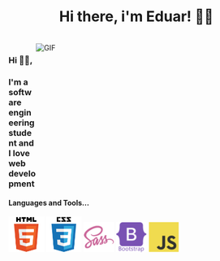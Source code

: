<h1 align="center">Hi there, i'm Eduar! 🙋‍♂️</h1>

<br/>

<img align="right" height="270px" width="450px" alt="GIF" src="https://media.giphy.com/media/vdbrUjzrUEGly/giphy.gif" />

### Hi 🙋‍♂️,
### I'm a software engineering student and I love web development
#### Languages and Tools...
<p align="left">
 <img src="https://raw.githubusercontent.com/devicons/devicon/master/icons/html5/html5-original-wordmark.svg" width="70px">
 <img src="https://raw.githubusercontent.com/devicons/devicon/master/icons/css3/css3-original-wordmark.svg" width="70px">
 <img src="https://raw.githubusercontent.com/devicons/devicon/master/icons/sass/sass-original.svg" width="60px">
 <img src="https://raw.githubusercontent.com/devicons/devicon/master/icons/bootstrap/bootstrap-plain-wordmark.svg" width="60px">
 <img src="https://raw.githubusercontent.com/devicons/devicon/master/icons/javascript/javascript-original.svg" width="60px">
</p>
